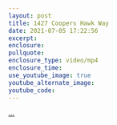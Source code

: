 ```yaml
---
layout: post
title: 1427 Coopers Hawk Way
date: 2021-07-05 17:22:56
excerpt:
enclosure:
pullquote:
enclosure_type: video/mp4
enclosure_time:
use_youtube_image: true
youtube_alternate_image:
youtube_code:
---
```

[...](https://youtu.be/swlPcbCLa2U)
